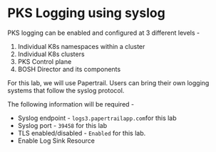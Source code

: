
# PKS Logging using syslog

PKS logging can be enabled and configured at 3 different levels - 

1. Individual K8s namespaces within a cluster
2. Individual K8s clusters
3. PKS Control plane
4. BOSH Director and its components

For this lab, we will use Papertrail. Users can bring their own logging systems that follow the syslog protocol. 

The following information will be required - 

* Syslog endpoint - `logs3.papertrailapp.com`for this lab
* Syslog port - `39458` for this lab
* TLS enabled/disabled - `Enabled` for this lab. 
* Enable Log Sink Resource
<!--stackedit_data:
eyJoaXN0b3J5IjpbLTEyMTY1ODg3MTgsMjEwNjkxNDg0NywxMj
I2OTgyMzg5XX0=
-->